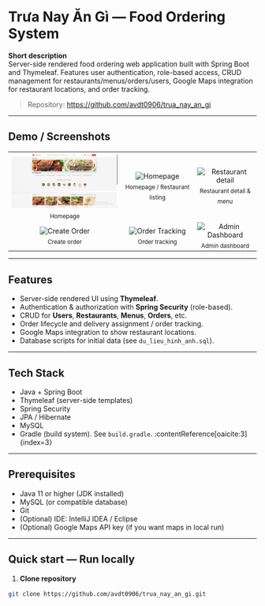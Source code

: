 # Trưa Nay Ăn Gì — Food Ordering System

**Short description**  
Server-side rendered food ordering web application built with Spring Boot and Thymeleaf. Features user authentication, role-based access, CRUD management for restaurants/menus/orders/users, Google Maps integration for restaurant locations, and order tracking.

> Repository: https://github.com/avdt0906/trua_nay_an_gi

---

## Demo / Screenshots
<div align="center">
  <table>
    <tr>
      <td align="center">
        <img src="uploads/screenshots/homepage.png" alt="Login" width="300"><br>
        <sub>Homepage</sub>
      </td>
      <td align="center">
        <img src="screenshots/homepage.png" alt="Homepage" width="300"><br>
        <sub>Homepage / Restaurant listing</sub>
      </td>
      <td align="center">
        <img src="screenshots/restaurant_detail.png" alt="Restaurant detail" width="300"><br>
        <sub>Restaurant detail & menu</sub>
      </td>
    </tr>
    <tr>
      <td align="center">
        <img src="screenshots/create_order.png" alt="Create Order" width="300"><br>
        <sub>Create order</sub>
      </td>
      <td align="center">
        <img src="screenshots/order_tracking.png" alt="Order Tracking" width="300"><br>
        <sub>Order tracking</sub>
      </td>
      <td align="center">
        <img src="screenshots/admin_dashboard.png" alt="Admin Dashboard" width="300"><br>
        <sub>Admin dashboard</sub>
      </td>
    </tr>
  </table>
</div>



---

## Features
- Server-side rendered UI using **Thymeleaf**.
- Authentication & authorization with **Spring Security** (role-based).
- CRUD for **Users**, **Restaurants**, **Menus**, **Orders**, etc.
- Order lifecycle and delivery assignment / order tracking.
- Google Maps integration to show restaurant locations.
- Database scripts for initial data (see `du_lieu_hinh_anh.sql`).

---

## Tech Stack
- Java + Spring Boot  
- Thymeleaf (server-side templates)  
- Spring Security  
- JPA / Hibernate  
- MySQL  
- Gradle (build system). See `build.gradle`. :contentReference[oaicite:3]{index=3}

---

## Prerequisites
- Java 11 or higher (JDK installed)
- MySQL (or compatible database)
- Git
- (Optional) IDE: IntelliJ IDEA / Eclipse
- (Optional) Google Maps API key (if you want maps in local run)

---

## Quick start — Run locally

1. **Clone repository**
```bash
git clone https://github.com/avdt0906/trua_nay_an_gi.git
